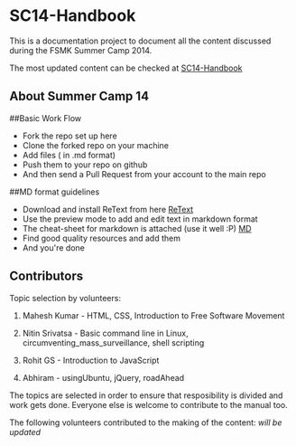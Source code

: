 SC14-Handbook
========

This is a documentation project to document all the content discussed during the FSMK Summer Camp 2014.

The most updated content can be checked at [SC14-Handbook](https://fsmk.github.io/SC14-Handbook/book/ "SC14-Handbook")

## About Summer Camp 14

##Basic Work Flow

* Fork the repo set up here 
* Clone the forked repo on your machine
* Add files ( in .md format)
* Push them to your repo on github
* And then send a Pull Request from your account to the main repo

##MD format guidelines

* Download and install ReText from here [ReText](http://sourceforge.net/projects/retext/postdownload)
* Use the preview mode to add and edit text in markdown format
* The cheat-sheet for markdown is attached (use it well :P) [MD](http://packetlife.net/media/library/16/Markdown.pdf)
* Find good quality resources and add them 
* And you're done

## Contributors

Topic selection by volunteers:

1. Mahesh Kumar - HTML, CSS, Introduction to Free Software Movement

2. Nitin Srivatsa - Basic command line in Linux, 	circumventing_mass_surveillance, shell scripting

3. Rohit GS - Introduction to JavaScript

4. Abhiram - usingUbuntu, jQuery, roadAhead


The topics are selected in order to ensure that resposibility is divided and work gets done. Everyone else is welcome to contribute to the manual too.

The following volunteers contributed to the making of the content:
*will be updated*
